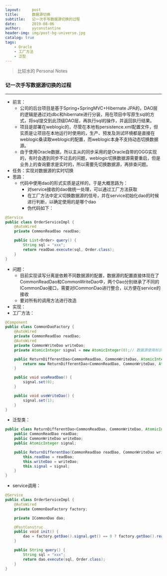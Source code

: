 ```yaml
---
layout:     post
title:      数据源切换
subtitle:   记一次手写数据源切换的过程
date:       2019-08-06
author:     yyconstantine
header-img: img/post-bg-universe.jpg
catalog: true
tags:
    - Oracle
    - 工厂方法
    - 泛型
---
```



> 比较水的 Personal Notes
### 记一次手写数据源切换的过程
---
- 前言：
  - 公司的后台项目是基于Spring+SpringMVC+Hibernate JPA的，DAO层的逻辑是通过对jdbc和hibernate进行分装，用在项目中写原生sql的方式，将sql提交到此顶级DAO层，再执行sql的操作，并返回执行结果。
  - 项目是部署在weblogic的，尽管在本地有persistence.xml配置文件，但实质是让项目在本地运行时使用的，生产、预发及测试环境都是直接在weblogic桑读取weblogic的配置，而weblogic本身不支持动态切换数据源。
  - 由于使用Oracle数据，所以主从的同步采用的是Oracle自带的OGG实现的，有时会遇到同步不过去的问题，weblogic切换数据源需要重启，但是业务上的查询要求是实时的，所以需要先切换数据源，再排查问题。
- 任务：实现对数据源的实时切换
- 思路：
  - 代码中使用dao的形式实质是这样的，于是大概思路为：
    - 对service接收的dao做统一处理，可以通过工厂方法获取
    - 在工厂方法中定义切换数据源的信号，并在service初始化dao的时候进行判断，以确定使用的是哪个dao
    - 伪代码如下：
```java
@Service
public class OrderServiceImpl {
    @AutoWired
    private CommonReadDao readDao;

    public List<Order> query() {
        String sql = "xxx";
        return readDao.execute(sql, Order.class);
    }
}
```
- 问题：
  - 目前实现读写分离是依赖不同数据源的配置，数据源的配置直接体现在了CommonReadDao和CommonWriteDao中，两个Dao分别继承了不同的ICommonDao接口，需要对ICommonDao进行整合，以方便在service的接收
  - 要对所有的调用方法进行改造
- 实现：
- 工厂方法：
```java
@Component
public class CommonDaoFactory {
    @AutoWired
    private CommonReadDao readDao;
    @AutoWired
    private CommonWriteDao writeDao;
    private AtomicInteger signal = new AtomicInteger(0);// 数据源使用标识

    public ReturnDifferentDao<CommonReadDao, CommonWriteDao, AtomicInteger> getDao() {
        return new ReturnDifferentDao<CommonReadDao, CommonWriteDao, AtomicInteger>(readDao, writeDao, signal);
    }

    public void useReadDao() {
        signal.set(0);
    }

    public void useWriteDao() {
        signal.set(1);
    }
}
```
- 泛型类：
```java
public class ReturnDifferentDao<CommonReadDao, CommonWriteDao, AtomicInteger> {
    public CommonReadDao readDao;
    public CommonWriteDao writeDao;
    public AtomicInteger signal;

    public ReturnDifferentDao(CommonReadDao readDao, CommonWriteDao writeDao, AtomicInteger signal) {
        this.readDao = readDao;
        this.writeDao = writeDao;
        this.signal = signal;
    }
}
```
- service调用：
```java
@Service
public class OrderServiceImpl {
    @AutoWired
    private CommonDaoFactory factory;

    private ICommonDao dao;

    @PostConstruc
    public void init() {
        dao = factory.getDao().signal.get() == 0 ? factory.getDao().readDao : factory.getDao().writeDao;
    }

    public String query() {
        String sql = "xxx";
        return dao.execute(sql, Order.class);
    }
}
```
